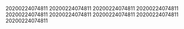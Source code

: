 20200224074811
20200224074811
20200224074811
20200224074811
20200224074811
20200224074811
20200224074811
20200224074811
20200224074811
